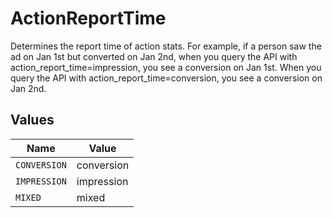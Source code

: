 # ActionReportTime

Determines the report time of action stats. For example, if a person saw the ad on Jan 1st but converted on Jan 2nd, when you query the API with action_report_time=impression, you see a conversion on Jan 1st. When you query the API with action_report_time=conversion, you see a conversion on Jan 2nd.


## Values

| Name         | Value        |
| ------------ | ------------ |
| `CONVERSION` | conversion   |
| `IMPRESSION` | impression   |
| `MIXED`      | mixed        |